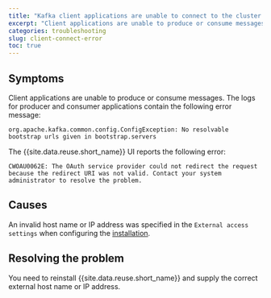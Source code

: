 ```yaml
---
title: "Kafka client applications are unable to connect to the cluster. Users are unable to login to the UI."
excerpt: "Client applications are unable to produce or consume messages, connection errors are reported. Users are unable to login to the UI."
categories: troubleshooting
slug: client-connect-error
toc: true
---
```


## Symptoms
Client applications are unable to produce or consume messages. The logs for producer and consumer applications contain the following error message:

```
org.apache.kafka.common.config.ConfigException: No resolvable bootstrap urls given in bootstrap.servers
```

The {{site.data.reuse.short_name}} UI reports the following error:

```
CWOAU0062E: The OAuth service provider could not redirect the request because the redirect URI was not valid. Contact your system administrator to resolve the problem.
```

## Causes
An invalid host name or IP address was specified in the `External access settings` when configuring the [installation](../../installing/configuring/#configuring-external-access).

## Resolving the problem
You need to reinstall {{site.data.reuse.short_name}} and supply the correct external host name or IP address.
